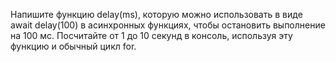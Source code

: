 Напишите функцию delay(ms), которую можно использовать в виде await delay(100) в асинхронных функциях, чтобы остановить выполнение на 100 мс. Посчитайте от 1 до 10 секунд в консоль, используя эту функцию и обычный цикл for.
